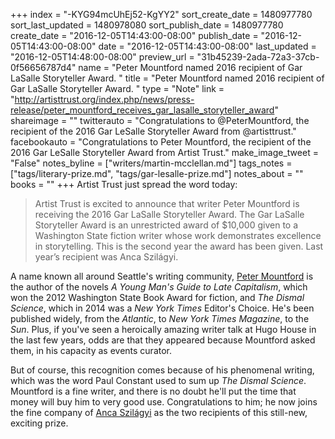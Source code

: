 +++
index = "-KYG94mcUhEj52-KgYY2"
sort_create_date = 1480977780
sort_last_updated = 1480978080
sort_publish_date = 1480977780
create_date = "2016-12-05T14:43:00-08:00"
publish_date = "2016-12-05T14:43:00-08:00"
date = "2016-12-05T14:43:00-08:00"
last_updated = "2016-12-05T14:48:00-08:00"
preview_url = "31b45239-2ada-72a3-37cb-0f56656787d4"
name = "Peter Mountford named 2016 recipient of Gar LaSalle Storyteller Award. "
title = "Peter Mountford named 2016 recipient of Gar LaSalle Storyteller Award. "
type = "Note"
link = "http://artisttrust.org/index.php/news/press-release/peter_mountford_receives_gar_lasalle_storyteller_award"
shareimage = ""
twitterauto = "Congratulations to @PeterMountford, the recipient of the 2016 Gar LeSalle Storyteller Award from @artisttrust."
facebookauto = "Congratulations to Peter Mountford, the recipient of the 2016 Gar LeSalle Storyteller Award from Artist Trust."
make_image_tweet = "False"
notes_byline = ["writers/martin-mcclellan.md"]
tags_notes = ["tags/literary-prize.md", "tags/gar-lesalle-prize.md"]
notes_about = ""
books = ""
+++
Artist Trust just spread the word today:

<blockquote>
Artist Trust is excited to announce that writer Peter Mountford is receiving the 2016 Gar LaSalle Storyteller Award. The Gar LaSalle Storyteller Award is an unrestricted award of $10,000 given to a Washington State fiction writer whose work demonstrates excellence in storytelling. This is the second year the award has been given. Last year’s recipient was Anca Szilágyi.
</blockquote>

A name known all around Seattle's writing community, <a href="https://twitter.com/PeterMountford" title="Peter Mountford (@PeterMountford) | Twitter">Peter Mountford</a> is the author of the novels _A Young Man's Guide to Late Capitalism_, which won the 2012 Washington State Book Award for fiction, and _The Dismal Science_, which in 2014 was a _New York Times_ Editor's Choice. He's been published widely, from the _Atlantic_, to _New York Times Magazine_, to the _Sun_. Plus, if you've seen a heroically amazing writer talk at Hugo House in the last few years, odds are that they appeared because Mountford asked them, in his capacity as events curator. 

But of course, this recognition comes because of his phenomenal writing, which was the word Paul Constant used to sum up _The Dismal Science_. Mountford is a fine writer, and there is no doubt he'll put the time that money will buy him to very good use. Congratulations to him; he now joins the fine company of <a href="http://www.seattlereviewofbooks.com/notes/2015/12/08/anca-szil%C3%A1gyi-wins-the-first-gar-lasalle-storyteller-award/" title="The Seattle Review of Books - Anca Szilágyi wins the first Gar LaSalle Storyteller Award">Anca Szilágyi</a> as the two recipients of this still-new, exciting prize. 

